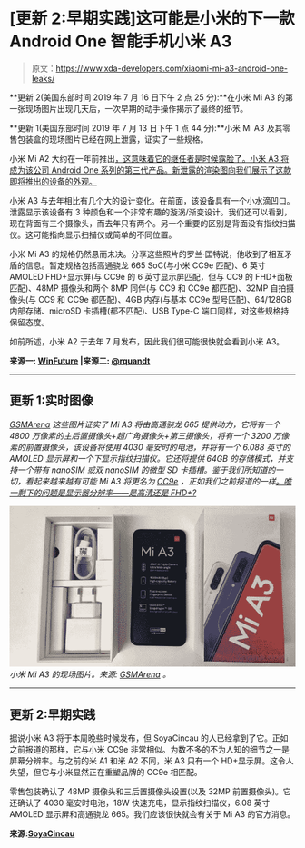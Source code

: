 # [更新 2:早期实践]这可能是小米的下一款 Android One 智能手机小米 A3

> 原文：<https://www.xda-developers.com/xiaomi-mi-a3-android-one-leaks/>

**更新 2(美国东部时间 2019 年 7 月 16 日下午 2 点 25 分):**在小米 Mi A3 的第一张现场图片出现几天后，一次早期的动手操作揭示了最终的细节。

**更新 1(美国东部时间 2019 年 7 月 13 日下午 1 点 44 分):**小米 Mi A3 及其零售包装盒的现场图片已经在网上泄露，证实了一些规格。

小米 Mi A2 大约在一年前推出[，这意味着它的继任者是时候露脸了。小米 A3 将成为该公司 Android One 系列的第三代产品。新泄露的渲染图向我们展示了这款即将推出的设备的外观。](https://www.xda-developers.com/xiaomi-mi-a2-xiaomi-mi-a2-lite-specifications-pricing-availability-pictures/)

小米 A3 与去年相比有几个大的设计变化。在前面，该设备具有一个小水滴凹口。泄露显示该设备有 3 种颜色和一个非常有趣的漩涡/渐变设计。我们还可以看到，现在背面有三个摄像头，而去年只有两个。另一个重要的区别是背面没有指纹扫描仪。这可能指向显示扫描仪或简单的不同位置。

小米 Mi A3 的规格仍然悬而未决。分享这些照片的罗兰·匡特说，他收到了相互矛盾的信息。暂定规格包括高通骁龙 665 SoC(与小米 CC9e 匹配)、6 英寸 AMOLED FHD+显示屏(与 CC9e 的 6 英寸显示屏匹配，但与 CC9 的 FHD+面板匹配)、48MP 摄像头和两个 8MP 同伴(与 CC9 和 CC9e 都匹配)、32MP 自拍摄像头(与 CC9 和 CC9e 都匹配)、4GB 内存(与基本 CC9e 型号匹配)、64/128GB 内部存储、microSD 卡插槽(都不匹配)、USB Type-C 端口同样，对这些规格持保留态度。

如前所述，小米 A2 于去年 7 月发布，因此我们很可能很快就会看到小米 A3。

**来源一: [WinFuture](https://winfuture.de/news,110040.html) |来源二: [@rquandt](https://twitter.com/rquandt/status/1149766034909364225)**

* * *

## 更新 1:实时图像

*[GSMArena](https://www.gsmarena.com/xiaomi_mi_a3_specs_design_retail_box-news-38116.php) 这些图片证实了 Mi A3 将由高通骁龙 665 提供动力，它将有一个 4800 万像素的主后置摄像头+超广角摄像头+第三摄像头，将有一个 3200 万像素的前置摄像头，该设备将使用 4030 毫安时的电池，并将有一个 6.088 英寸的 AMOLED 显示屏和一个下显示指纹扫描仪。它还将提供 64GB 的存储模式，并支持一个带有 nanoSIM 或双 nanoSIM 的微型 SD 卡插槽。鉴于我们所知道的一切，看起来越来越有可能 Mi A3 将更名为 [CC9e](https://www.xda-developers.com/xiaomi-cc9-cc9e-cc9-meitu-edition-triple-cameras-china/) ，正如我们之前报道的一样[。唯一剩下的问题是显示器分辨率——是高清还是 FHD+?](https://www.xda-developers.com/xiaomi-mi-cc9e-android-one-international/)*

![](img/b46e1e079e95bf320a2323899b3eb361.png) *小米 Mi A3 的现场图片。来源: [GSMArena](https://www.gsmarena.com/xiaomi_mi_a3_specs_design_retail_box-news-38116.php) 。*

* * *

## 更新 2:早期实践

据说小米 A3 将于本周晚些时候发布，但 SoyaCincau 的人已经拿到了它。正如之前报道的那样，它与小米 CC9e 非常相似。为数不多的不为人知的细节之一是屏幕分辨率。与之前的米 A1 和米 A2 不同，米 A3 只有一个 HD+显示屏。这令人失望，但它与小米显然正在重塑品牌的 CC9e 相匹配。

零售包装确认了 48MP 摄像头和三后置摄像头设置(以及 32MP 前置摄像头)。它还确认了 4030 毫安时电池，18W 快速充电，显示指纹扫描仪，6.08 英寸 AMOLED 显示屏和高通骁龙 665。我们应该很快就会有关于 Mi A3 的官方消息。

**来源:[SoyaCincau](https://www.soyacincau.com/2019/07/17/xiaomi-mi-a3-unboxed-full-hardware-spec/)**